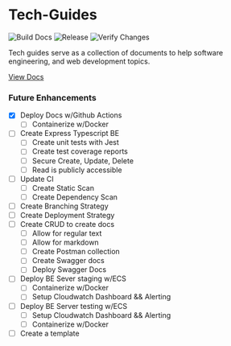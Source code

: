 # Tech-Guides

![Build Docs](https://github.com/domgoaimly/Tech-Guides/actions/workflows/build-docs.yaml/badge.svg?branch=feature/docify)
![Release](https://github.com/domgoaimly/Tech-Guides/actions/workflows/release.yaml/badge.svg?branch=feature/docify)
![Verify Changes](https://github.com/domgoaimly/Tech-Guides/actions/workflows/verify.yaml/badge.svg?branch=feature/docify)

Tech guides serve as a collection of documents to help software engineering, and web development topics. 

[View Docs](https://domgoaimly.github.io/Tech-Guides/#/)

### Future Enhancements
- [X] Deploy Docs w/Github Actions
  - [ ] Containerize w/Docker
- [ ] Create Express Typescript BE
  - [ ] Create unit tests with Jest
  - [ ] Create test coverage reports
  - [ ] Secure Create, Update, Delete
  - [ ] Read is publicly accessible
- [ ] Update CI
  - [ ] Create Static Scan
  - [ ] Create Dependency Scan
- [ ] Create Branching Strategy
- [ ] Create Deployment Strategy
- [ ] Create CRUD to create docs
  - [ ] Allow for regular text
  - [ ] Allow for markdown
  - [ ] Create Postman collection
  - [ ] Create Swagger docs
  - [ ] Deploy Swagger Docs
- [ ] Deploy BE Sever staging w/ECS
  - [ ] Containerize w/Docker
  - [ ] Setup Cloudwatch Dashboard && Alerting
- [ ] Deploy BE Server testing w/ECS
  - [ ] Setup Cloudwatch Dashboard && Alerting
  - [ ] Containerize w/Docker
- [ ] Create a template